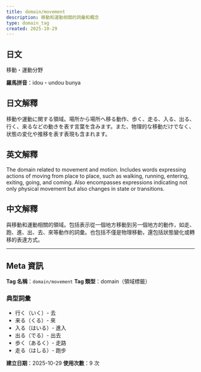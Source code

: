 ```yaml
---
title: domain/movement
description: 移動和運動相關的詞彙和概念
type: domain_tag
created: 2025-10-29
---
```


## 日文
移動・運動分野

**羅馬拼音**：idou・undou bunya

## 日文解釋
移動や運動に関する領域。場所から場所へ移る動作、歩く、走る、入る、出る、行く、来るなどの動きを表す言葉を含みます。また、物理的な移動だけでなく、状態の変化や推移を表す表現も含まれます。

## 英文解釋
The domain related to movement and motion. Includes words expressing actions of moving from place to place, such as walking, running, entering, exiting, going, and coming. Also encompasses expressions indicating not only physical movement but also changes in state or transitions.

## 中文解釋
與移動和運動相關的領域。包括表示從一個地方移動到另一個地方的動作，如走、跑、進、出、去、來等動作的詞彙。也包括不僅是物理移動，還包括狀態變化或轉移的表達方式。

---

## Meta 資訊

**Tag 名稱**：`domain/movement`
**Tag 類型**：domain（領域標籤）

### 典型詞彙
- 行く（いく）- 去
- 来る（くる）- 來
- 入る（はいる）- 進入
- 出る（でる）- 出去
- 歩く（あるく）- 走路
- 走る（はしる）- 跑步

**建立日期**：2025-10-29
**使用次數**：9 次
